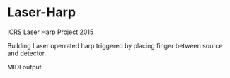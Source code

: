 # Laser-Harp
ICRS Laser Harp Project 2015

Building Laser operrated harp triggered by placing finger between source and detector. 

MIDI output
